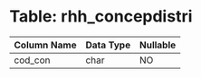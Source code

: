 # Table: rhh_concepdistri

| Column Name | Data Type | Nullable |
|-------------|-----------|----------|
| cod_con | char | NO |
